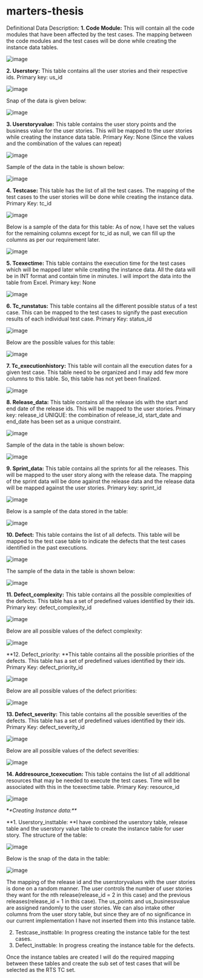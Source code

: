 # marters-thesis
Definitional Data Description:
**1.	Code Module:** This will contain all the code modules that have been affected by the test cases. The mapping between the code modules and the test cases will be done while creating the instance data tables.

 ![image](https://github.com/amondal8/marters-thesis/assets/134355254/5fd6a618-5ede-4819-a335-55ec05904861)

**2.	Userstory:** This table contains all the user stories and their respective ids.
Primary key: us_id

 ![image](https://github.com/amondal8/marters-thesis/assets/134355254/0fc77175-bf06-4f68-b155-b30dd572f487)

Snap of the data is given below:

![image](https://github.com/amondal8/marters-thesis/assets/134355254/9e8d9f52-7851-48ef-afd9-7b92665e9992)

 
**3.	Userstoryvalue:** This table contains the user story points and the business value for the user stories. This will be mapped to the user stories while creating the instance data table.
Primary Key: None (Since the values and the combination of the values can repeat)

 ![image](https://github.com/amondal8/marters-thesis/assets/134355254/54c69f39-43c7-444f-8530-fd461286d6c8)

Sample of the data in the table is shown below:

 ![image](https://github.com/amondal8/marters-thesis/assets/134355254/a291c225-b2d5-42c3-9765-fe066f61ee8f)

**4.	Testcase:** This table has the list of all the test cases. The mapping of the test cases to the user stories will be done while creating the instance data.
Primary Key: tc_id

 ![image](https://github.com/amondal8/marters-thesis/assets/134355254/dcdc68d0-1167-4340-8ed5-0ad53c26ed52)

Below is a sample of the data for this table: As of now, I have set the values for the remaining columns except for tc_id as null, we can fill up the columns as per our requirement later.

 ![image](https://github.com/amondal8/marters-thesis/assets/134355254/099cbe22-e5c6-4166-abcd-099cddd5c0f9)


**5.	Tcexectime:** This table contains the execution time for the test cases which will be mapped later while creating the instance data. All the data will be in INT format and contain time in minutes. I will import the data into the table from Excel.
Primary key: None

 ![image](https://github.com/amondal8/marters-thesis/assets/134355254/c0cda6b2-bc55-475d-98b9-18f90cb701da)

**6.	Tc_runstatus:** This table contains all the different possible status of a test case. This can be mapped to the test cases to signify the past execution results of each individual test case.
Primary Key: status_id

![image](https://github.com/amondal8/marters-thesis/assets/134355254/b851a0d4-921f-4865-ada3-c8f77b729b31)
 
Below are the possible values for this table:

 ![image](https://github.com/amondal8/marters-thesis/assets/134355254/0471a834-602c-4832-8060-a9ab681bbd8f)

**7.	Tc_executionhistory:** This table will contain all the execution dates for a given test case. This table need to be organized and I may add few more columns to this table. So, this table has not yet been finalized.

 ![image](https://github.com/amondal8/marters-thesis/assets/134355254/ca327f59-38ab-415d-b23d-0ce77b07c682)

**8.	Release_data:** This table contains all the release ids with the start and end date of the release ids. This will be mapped to the user stories.
Primary key: release_id
UNIQUE: the combination of release_id, start_date and end_date has been set as a unique constraint.

 ![image](https://github.com/amondal8/marters-thesis/assets/134355254/8f1ba682-e16a-4240-b0a5-54d0d9dc69d4)

Sample of the data in the table is shown below:

 ![image](https://github.com/amondal8/marters-thesis/assets/134355254/52545207-9051-42e4-af83-b84ebe64c292)

**9.	Sprint_data:** This table contains all the sprints for all the releases. This will be mapped to the user story along with the release data. The mapping of the sprint data will be done against the release data and the release data will be mapped against the user stories.
Primary key: sprint_id

![image](https://github.com/amondal8/marters-thesis/assets/134355254/bc012cd1-c501-4e37-9021-edbad22b370f)

 
Below is a sample of the data stored in the table:

 ![image](https://github.com/amondal8/marters-thesis/assets/134355254/ea063f0d-2f8c-48c3-bd1e-8a5c9f6e642a)

**10.	Defect:** This table contains the list of all defects. This table will be mapped to the test case table to indicate the defects that the test cases identified in the past executions.

 ![image](https://github.com/amondal8/marters-thesis/assets/134355254/6e6e064c-5d49-4535-8e07-dbc17c9ec6a5)

The sample of the data in the table is shown below:

 ![image](https://github.com/amondal8/marters-thesis/assets/134355254/0bafb095-f1fe-4bc8-95f0-62bfef3da517)

**11.	Defect_complexity:** This table contains all the possible complexities of the defects. This table has a set of predefined values identified by their ids.
Primary key: defect_complexity_id

 ![image](https://github.com/amondal8/marters-thesis/assets/134355254/78b7a70d-57d8-47af-9f11-a5a4c1183ccb)

Below are all possible values of the defect complexity:

 ![image](https://github.com/amondal8/marters-thesis/assets/134355254/36d5dd9a-156c-4df7-9516-a12f0dd06841)

**12.	Defect_priority: **This table contains all the possible priorities of the defects. This table has a set of predefined values identified by their ids.
Primary Key: defect_priority_id

 ![image](https://github.com/amondal8/marters-thesis/assets/134355254/1552287d-864b-4136-83ac-ddced02d9d38)

Below are all possible values of the defect priorities:

 ![image](https://github.com/amondal8/marters-thesis/assets/134355254/7278a292-04a9-40f8-b6ba-c93d31cf9624)

**13.	Defect_severity:** This table contains all the possible severities of the defects. This table has a set of predefined values identified by their ids.
Primary Key: defect_severity_id

 ![image](https://github.com/amondal8/marters-thesis/assets/134355254/3a0c3477-6cab-4b65-bd07-0e2f4288d24c)

Below are all possible values of the defect severities:
 
![image](https://github.com/amondal8/marters-thesis/assets/134355254/1078232a-2360-46a8-89d5-0960ef2769e2)

**14.	Addresource_tcexecution:** This table contains the list of all additional resources that may be needed to execute the test cases. Time will be associated with this in the tcexectime table.
Primary Key: resource_id

![image](https://github.com/amondal8/marters-thesis/assets/134355254/27a3becd-0099-4095-9b2d-0bb90b5c433c)


*_*Creating Instance data:**_

**1.	Userstory_insttable: **I have combined the userstory table, release table and the userstory value table to create the instance table for user story. 
The structure of the table:

 ![image](https://github.com/amondal8/marters-thesis/assets/134355254/b9831047-6a64-4908-b74a-a7a80b08270e)

Below is the snap of the data in the table:

 ![image](https://github.com/amondal8/marters-thesis/assets/134355254/7dea2728-843b-43c9-9ed6-0a6507a3482e)

The mapping of the release id and the userstoryvalues with the user stories is done on a random manner. The user controls the number of user stories they want for the nth release(release_id = 2 in this case) and the previous releases(release_id = 1 in this case). The us_points and us_businessvalue are assigned randomly to the user stories. We can also intake other columns from the user story table, but since they are of no significance in our current implementation I have not inserted them into this instance table.


2.	Testcase_insttable: In progress creating the instance table for the test cases. 
3.	Defect_insttable: In progress creating the instance table for the defects. 

Once the instance tables are created I will do the required mapping between these tables and create the sub set of test cases that will be selected as the RTS TC set.

